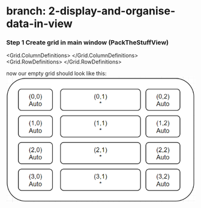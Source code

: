 # branch: 2-display-and-organise-data-in-view

### Step 1 Create grid in main window (PackTheStuffView)

<Window
    x:Class="WinUI.Views.PackTheStuffView"
    xmlns="http://schemas.microsoft.com/winfx/2006/xaml/presentation"
    xmlns:x="http://schemas.microsoft.com/winfx/2006/xaml"
    xmlns:d="http://schemas.microsoft.com/expression/blend/2008"
    xmlns:mc="http://schemas.openxmlformats.org/markup-compatibility/2006"
    Title="PackTheStuffView"
    Width="800"
    Height="450"
    DataContext="{d:DesignInstance viewmo}"
    mc:Ignorable="d">
    <Grid>
        <Grid.ColumnDefinitions>
            <!--  lists  -->
            <ColumnDefinition Width="Auto" />
            <!--  selected list  -->
            <ColumnDefinition Width="*" />
            <!--  items  -->
            <ColumnDefinition Width="Auto" />
        </Grid.ColumnDefinitions>
        <Grid.RowDefinitions>
            <!--  top menu bar  -->
            <RowDefinition Height="Auto" />
            <!--  top tool bar  -->
            <RowDefinition Height="Auto" />
            <!--  data grid  -->
            <RowDefinition Height="*" />
            <!--  bottom status bar  -->
            <RowDefinition Height="Auto" />
        </Grid.RowDefinitions>
    </Grid>
</Window>

now our empty grid should look like this:
![Alt text](/assets/grid_01.png)
